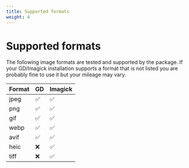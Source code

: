 ```yaml
---
title: Supported formats
weight: 4
---
```


# Supported formats

The following image formats are tested and supported by the package. If your GD/Imagick installation supports a format that is not listed you are probably fine to use it but your mileage may vary.

| Format | GD | Imagick |
|--------|----| --- |
| jpeg   | ✅  | ✅ |
| png    | ✅  | ✅ |
| gif    | ✅  | ✅ |
| webp   | ✅  | ✅ |
| avif   | ✅  | ✅ |
| heic   | ❌  | ✅ |
| tiff   | ❌  | ✅ |
